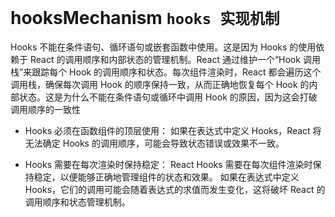 # hooksMechanism `hooks 实现机制` [​](#hooks-mechanism)

Hooks 不能在条件语句、循环语句或嵌套函数中使用。这是因为 Hooks 的使用依赖于 React 的调用顺序和内部状态的管理机制。React 通过维护一个“Hook 调用栈”来跟踪每个 Hook 的调用顺序和状态。每次组件渲染时，React 都会遍历这个调用栈，确保每次调用 Hook 的顺序保持一致，从而正确地恢复每个 Hook 的内部状态。这是为什么不能在条件语句或循环中调用 Hook 的原因，因为这会打破调用顺序的一致性

- Hooks 必须在函数组件的顶层使用：
  如果在表达式中定义 Hooks，React 将无法确定 Hooks 的调用顺序，可能会导致状态错误或效果不一致。

- Hooks 需要在每次渲染时保持稳定：
  React Hooks 需要在每次组件渲染时保持稳定，以便能够正确地管理组件的状态和效果。
  如果在表达式中定义 Hooks，它们的调用可能会随着表达式的求值而发生变化，这将破坏 React 的调用顺序和状态管理机制。
